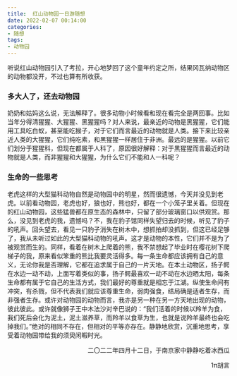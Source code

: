 ```yaml
---
title:  红山动物园一日游随想
date: 2022-02-07 00:14:00
categories: 
- 随想
tags:
- 动物园
---
```


听说红山动物园引入了考拉，开心地梦回了这个童年约定之所，结果冈瓦纳动物区的动物都没开，不过也算有所收获。

<!-- more -->

### 多大人了，还去动物园

奶奶和姑妈这么说，无法解释了。很多动物小时候看和现在看完全是两回事。比如当年分得清猩猩、大猩猩、黑猩猩吗？对人来说，最亲近的动物是黑猩猩，它们能用工具吃白蚁，甚至能吃猴子，对于它们而言最近的动物就是人类。接下来比较亲近人类的大猩猩，它们纯吃素，和黑猩猩一样居住于非洲。最远的是猩猩。以前它们划分于猩猩科，但现在都属于人科了，原因很好解释：对于黑猩猩而言最近的动物就是人类，而非猩猩和大猩猩，为什么它们不能和人一科呢？

### 生命的一些思考

老虎这样的大型猫科动物自然是动物园中的明星，然而很遗憾，今天并没见到老虎。以前看动物园，老虎也好，狼也好，熊也好，都在一个小笼子里关着。但现在的红山动物园，这些猛兽都在原生态的森林中，只留了部分玻璃窗口以供观赏。那么，没见到老虎的我，遗憾吗？不，我在豹子馆同样失望归去的时候，听见了豹子的吼声。回头望去，看见一只豹子消失在树木中，想抓拍却没抓到，但这已经足够了，我从未听过如此的大型猫科动物的吼声。这才是动物的本性，它们并不是为了被观赏而生的。同样，看着在树木上爬着的熊，我不禁想起了毕业时在樱花树下爬梯子的我，原来看似笨重的熊比我要灵活得多。每一条生命都应该拥有自己的意义，无论你我是否理解，它都在追求属于自己的一片天地。在本土动物区，扬子鳄在水边一动不动，上面写着类似的事，扬子鳄最喜欢一动不动在水边晒太阳，每条生命都有属于它自己的生活方式，我们最好的尊重就是相忘于江湖。纵使生命间有冲突，有杀戮，但不代表我们就应该尊重生命，弱肉强食，结局确是适者生存，而非强者生存。或许对动物园的动物而言，我亦是另一种在另一方天地出现的动物，彼此彼此。或许就像狮子王中木法沙对辛巴说的：“我们活着的时候以羚羊为食，我们死后会化为泥土，泥土滋养草，而羚羊以食草为生，也就是说羚羊最终也会吃掉我们。”绝对的相同不存在，但相对的平等亦存在。静静地欣赏，沉重地思考，享受着动物园带给我的须臾闲暇时光。

<p align="right">二〇二二年四月十二日，于南京家中静静吃着冰西瓜</p>
<p align="right">1π胡言</p>

